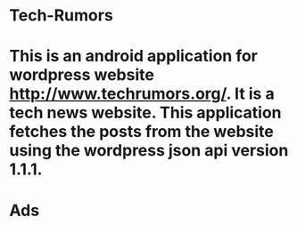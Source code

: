 # Tech-Rumors
# This is an android application for wordpress website http://www.techrumors.org/. It is a tech news website. This application fetches the posts from the website using the wordpress json api version 1.1.1.
# Ads